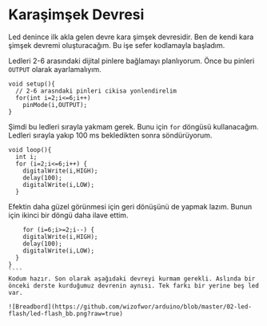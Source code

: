 # Karaşimşek Devresi

Led denince ilk akla gelen devre kara şimşek devresidir. Ben de kendi kara şimşek devremi oluşturacağım. Bu işe sefer kodlamayla başladım. 

Ledleri 2-6 arasındaki dijital pinlere bağlamayı planlıyorum. Önce bu pinleri `OUTPUT` olarak ayarlamalıyım.
````
void setup(){
  // 2-6 arasndaki pinleri cikisa yonlendirelim
  for(int i=2;i<=6;i++) 
    pinMode(i,OUTPUT);
}
````

Şimdi bu ledleri sırayla yakmam gerek. Bunu için `for` döngüsü kullanacağım. Ledleri sırayla yakıp 100 ms bekledikten sonra söndürüyorum.

````
void loop(){
  int i;
  for (i=2;i<=6;i++) {
    digitalWrite(i,HIGH);
    delay(100);
    digitalWrite(i,LOW); 
  } 
````

Efektin daha güzel görünmesi için geri dönüşünü de yapmak lazım. Bunun için ikinci bir döngü daha ilave ettim.

`````
    for (i=6;i>=2;i--) {
    digitalWrite(i,HIGH);
    delay(100);
    digitalWrite(i,LOW); 
  }
}
````
Kodum hazır. Son olarak aşağıdaki devreyi kurmam gerekli. Aslında bir önceki derste kurduğumuz devrenin aynısı. Tek farkı bir yerine beş led var. 

![Breadbord](https://github.com/wizofwor/arduino/blob/master/02-led-flash/led-flash_bb.png?raw=true)
